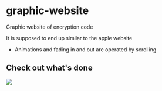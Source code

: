 # graphic-website
Graphic website of encryption code

It is supposed to end up similar to the apple website
- Animations and fading in and out are operated by scrolling

## Check out what's done 
![](inkball_gif2.gif)
